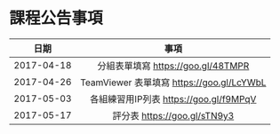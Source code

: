 # 課程公告事項

日期 | 事項
:--:|:------:
2017-04-18| 分組表單填寫 https://goo.gl/48TMPR
2017-04-26| TeamViewer 表單填寫 https://goo.gl/LcYWbL 
2017-05-03| 各組練習用IP列表 https://goo.gl/f9MPqV
2017-05-17| 評分表 https://goo.gl/sTN9y3

